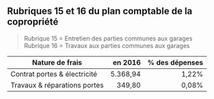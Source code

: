 ## Rubriques 15 et 16 du plan comptable de la copropriété 

> Rubrique 15 = Entretien des parties communes aux garages  
> Rubrique 16 = Travaux aux parties communes aux garages  

| Nature de frais | en 2016 | % des dépenses |
| --- | ---: | ---:  |
| Contrat portes & électricité | 5.368,94 | 1,22% |
| Travaux & réparations portes | 349,80 | 0,08% |
